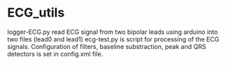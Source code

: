 # ECG_utils
logger-ECG.py read ECG signal from two bipolar leads using arduino into two files (lead0 and lead1) 
ecg-test.py is script for processing of the ECG signals. Configuration of filters, baseline substraction, peak and QRS detectors is set in config.xml file.
